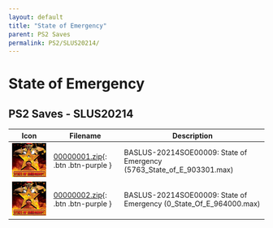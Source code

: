 ```yaml
---
layout: default
title: "State of Emergency"
parent: PS2 Saves
permalink: PS2/SLUS20214/
---
```

# State of Emergency

## PS2 Saves - SLUS20214

| Icon | Filename | Description |
|------|----------|-------------|
| ![State of Emergency](icon0.png) | [00000001.zip](00000001.zip){: .btn .btn-purple } | BASLUS-20214SOE00009: State of Emergency (5763_State_of_E_903301.max) |
| ![State of Emergency](icon0.png) | [00000002.zip](00000002.zip){: .btn .btn-purple } | BASLUS-20214SOE00009: State of Emergency (0_State_Of_E_964000.max) |
